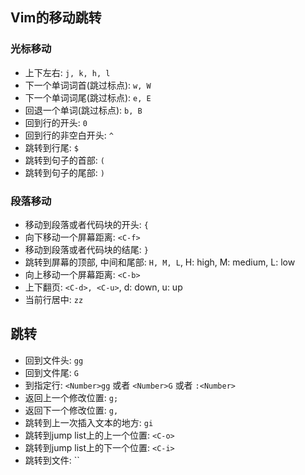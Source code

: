 ## Vim的移动跳转

### 光标移动

- 上下左右: `j, k, h, l`
- 下一个单词词首(跳过标点): `w, W`
- 下一个单词词尾(跳过标点): `e, E`
- 回退一个单词(跳过标点): `b, B`
- 回到行的开头: `0`
- 回到行的非空白开头: `^`
- 跳转到行尾: `$`
- 跳转到句子的首部: `(`
- 跳转到句子的尾部: `)`

### 段落移动

- 移动到段落或者代码块的开头: `{`
- 向下移动一个屏幕距离: `<C-f>`
- 移动到段落或者代码块的结尾: `}`
- 跳转到屏幕的顶部, 中间和尾部: `H, M, L`, H: high, M: medium, L: low
- 向上移动一个屏幕距离: `<C-b>`
- 上下翻页: `<C-d>, <C-u>`, d: down, u: up
- 当前行居中: `zz`

## 跳转

- 回到文件头: `gg`
- 回到文件尾: `G`
- 到指定行: `<Number>gg` 或者 `<Number>G` 或者 `:<Number>`
- 返回上一个修改位置: `g;`
- 返回下一个修改位置: `g,`
- 跳转到上一次插入文本的地方: `gi`
- 跳转到jump list上的上一个位置: `<C-o>`
- 跳转到jump list上的下一个位置: `<C-i>`
- 跳转到文件: ``
